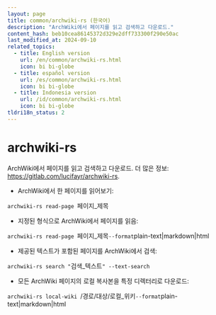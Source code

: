 ```yaml
---
layout: page
title: common/archwiki-rs (한국어)
description: "ArchWiki에서 페이지를 읽고 검색하고 다운로드."
content_hash: beb10cea86145372d329e2dff733300f290e50ac
last_modified_at: 2024-09-10
related_topics:
  - title: English version
    url: /en/common/archwiki-rs.html
    icon: bi bi-globe
  - title: español version
    url: /es/common/archwiki-rs.html
    icon: bi bi-globe
  - title: Indonesia version
    url: /id/common/archwiki-rs.html
    icon: bi bi-globe
tldri18n_status: 2
---
```

# archwiki-rs

ArchWiki에서 페이지를 읽고 검색하고 다운로드.
더 많은 정보: <https://gitlab.com/lucifayr/archwiki-rs>.

- ArchWiki에서 한 페이지를 읽어보기:

`archwiki-rs read-page `<span class="tldr-var badge badge-pill bg-dark-lm bg-white-dm text-white-lm text-dark-dm font-weight-bold">페이지_제목</span>

- 지정된 형식으로 ArchWiki에서 페이지를 읽음:

`archwiki-rs read-page `<span class="tldr-var badge badge-pill bg-dark-lm bg-white-dm text-white-lm text-dark-dm font-weight-bold">페이지_제목</span>` --format `<span class="tldr-var badge badge-pill bg-dark-lm bg-white-dm text-white-lm text-dark-dm font-weight-bold">plain-text|markdown|html</span>

- 제공된 텍스트가 포함된 페이지를 ArchWiki에서 검색:

`archwiki-rs search "`<span class="tldr-var badge badge-pill bg-dark-lm bg-white-dm text-white-lm text-dark-dm font-weight-bold">검색_텍스트</span>`" --text-search`

- 모든 ArchWiki 페이지의 로컬 복사본을 특정 디렉터리로 다운로드:

`archwiki-rs local-wiki `<span class="tldr-var badge badge-pill bg-dark-lm bg-white-dm text-white-lm text-dark-dm font-weight-bold">/경로/대상/로컬_위키</span>` --format `<span class="tldr-var badge badge-pill bg-dark-lm bg-white-dm text-white-lm text-dark-dm font-weight-bold">plain-text|markdown|html</span>
